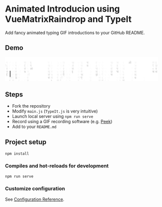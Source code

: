 # Animated Introducion using VueMatrixRaindrop and TypeIt

Add fancy animated typing GIF introductions to your GitHub README.

## Demo

![Matrix Rain Intro](https://raw.githubusercontent.com/hrishikeshrt/hrishikeshrt/main/hrishikeshrt_matrix_rain.gif)

## Steps

* Fork the repository
* Modify `main.js` (`TypeIt.js` is very intuitive)
* Launch local server using `npm run serve`
* Record using a GIF recording software (e.g. [Peek](https://github.com/phw/peek))
* Add to your `README.md`

## Project setup
```
npm install
```

### Compiles and hot-reloads for development
```
npm run serve
```

### Customize configuration
See [Configuration Reference](https://cli.vuejs.org/config/).
